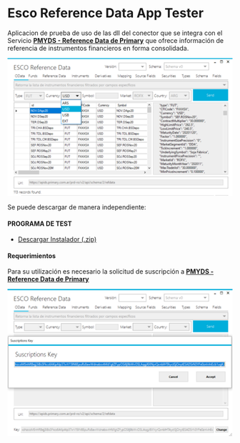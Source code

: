 # Esco Reference Data App Tester

Aplicacion de prueba de uso de las dll del conector que se integra con el Servicio [**PMYDS - Reference Data de Primary**](https://dataservices.primary.com.ar/product/#product=reference-data-read) que ofrece información de referencia de instrumentos financieros en forma consolidada.

[![N|Solid](../esco.reference.documentation/02.jpg)](https://www.sistemasesco.com.ar)

Se puede descargar de manera independiente:

#### PROGRAMA DE TEST

- [Descargar Instalador (.zip)](esco.reference.documentation/reference.data.zip)

#### Requerimientos

Para su utilización es necesario la solicitud de suscripción a [**PMYDS - Reference Data de Primary**](https://dataservices.primary.com.ar/product/#product=reference-data-read)

[![N|Solid](../esco.reference.documentation/05.jpg)](https://dataservices.primary.com.ar/product/#product=reference-data-read)
